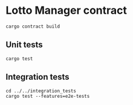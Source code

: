 # Lotto Manager contract

```shell
cargo contract build
```

## Unit tests

```shell
cargo test
```

## Integration tests

```shell
cd ../../integration_tests
cargo test --features=e2e-tests
```